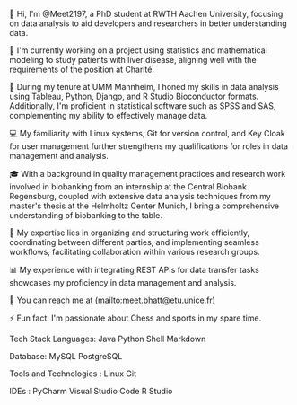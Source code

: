 👋 Hi, I'm @Meet2197, a PhD student at RWTH Aachen University, focusing on data analysis to aid developers and researchers in better understanding data.

🌱 I'm currently working on a project using statistics and mathematical modeling to study patients with liver disease, aligning well with the requirements of the position at Charité.

💼 During my tenure at UMM Mannheim, I honed my skills in data analysis using Tableau, Python, Django, and R Studio Bioconductor formats. Additionally, I'm proficient in statistical software such as SPSS and SAS, complementing my ability to effectively manage data.

💻 My familiarity with Linux systems, Git for version control, and Key Cloak for user management further strengthens my qualifications for roles in data management and analysis.

🎓 With a background in quality management practices and research work involved in biobanking from an internship at the Central Biobank Regensburg, coupled with extensive data analysis techniques from my master's thesis at the Helmholtz Center Munich, I bring a comprehensive understanding of biobanking to the table.

🤝 My expertise lies in organizing and structuring work efficiently, coordinating between different parties, and implementing seamless workflows, facilitating collaboration within various research groups.

📊 My experience with integrating REST APIs for data transfer tasks showcases my proficiency in data management and analysis.

📧 You can reach me at (mailto:meet.bhatt@etu.unice.fr)

⚡ Fun fact: I'm passionate about Chess and sports in my spare time.

Tech Stack
Languages:
Java  Python  Shell  Markdown

Database:
MySQL  PostgreSQL 

Tools and Technologies :
Linux  Git 

IDEs :
PyCharm  Visual Studio Code  R Studio 
